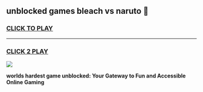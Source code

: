 
## unblocked games bleach vs naruto 👋
<h3>
<a href="https://premium.freeplayer.one?title=unblocked_games_bleach_vs_naruto&ref=13F">CLICK TO PLAY</a></h3>
<hr>

<h3>
<a href="https://premium.freeplayer.one?title=unblocked_games_bleach_vs_naruto&ref=13F">CLICK 2 PLAY</a>
  
</h3>

<a href="https://premium.freeplayer.one?title=unblocked_games_bleach_vs_naruto&ref=12F/"><img src="https://clearcache.store/games.png"></a>


**worlds hardest game unblocked: Your Gateway to Fun and Accessible Online Gaming**
